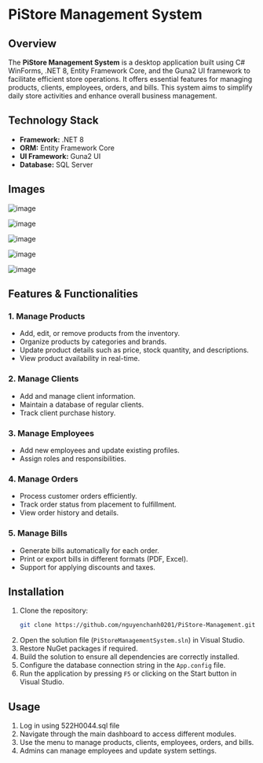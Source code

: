 # PiStore Management System

## Overview
The **PiStore Management System** is a desktop application built using C# WinForms, .NET 8, Entity Framework Core, and the Guna2 UI framework to facilitate efficient store operations. It offers essential features for managing products, clients, employees, orders, and bills. This system aims to simplify daily store activities and enhance overall business management.

## Technology Stack
- **Framework:** .NET 8
- **ORM:** Entity Framework Core
- **UI Framework:** Guna2 UI
- **Database:** SQL Server

## **Images**

![image](https://github.com/user-attachments/assets/bafd364d-8361-4b00-ada8-0dd31f6bc74f)

![image](https://github.com/user-attachments/assets/b205e2bd-4b35-480e-8d08-7e2d3515d94f)

![image](https://github.com/user-attachments/assets/b7c58388-74d5-488c-9b33-f7ba2c9d8c84)

![image](https://github.com/user-attachments/assets/2dcb5961-0649-447c-a205-820a3b463f42)

![image](https://github.com/user-attachments/assets/7372c106-93bf-4914-829b-b17969502e78)

## Features & Functionalities

### 1. Manage Products
- Add, edit, or remove products from the inventory.
- Organize products by categories and brands.
- Update product details such as price, stock quantity, and descriptions.
- View product availability in real-time.

### 2. Manage Clients
- Add and manage client information.
- Maintain a database of regular clients.
- Track client purchase history.

### 3. Manage Employees
- Add new employees and update existing profiles.
- Assign roles and responsibilities.

### 4. Manage Orders
- Process customer orders efficiently.
- Track order status from placement to fulfillment.
- View order history and details.

### 5. Manage Bills
- Generate bills automatically for each order.
- Print or export bills in different formats (PDF, Excel).
- Support for applying discounts and taxes.

## Installation
1. Clone the repository:
   ```bash
   git clone https://github.com/nguyenchanh0201/PiStore-Management.git
   ```
2. Open the solution file (`PiStoreManagementSystem.sln`) in Visual Studio.
3. Restore NuGet packages if required.
4. Build the solution to ensure all dependencies are correctly installed.
5. Configure the database connection string in the `App.config` file.
6. Run the application by pressing `F5` or clicking on the Start button in Visual Studio.

## Usage
1. Log in using 522H0044.sql file
2. Navigate through the main dashboard to access different modules.
3. Use the menu to manage products, clients, employees, orders, and bills.
4. Admins can manage employees and update system settings.




